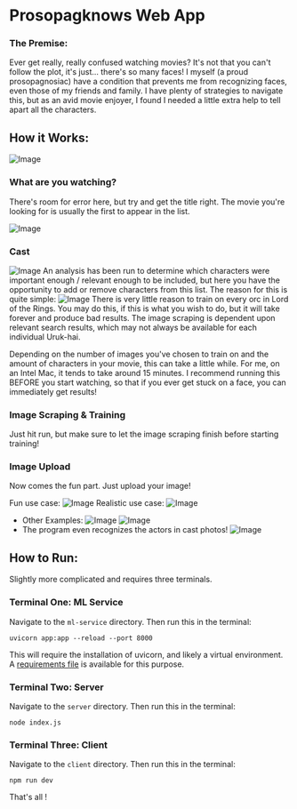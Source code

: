 # Prosopagknows Web App

### The Premise:
Ever get really, really confused watching movies? It's not that you can't follow the plot, it's just... there's so many faces! I myself (a proud prosopagnosiac) have a condition that prevents me from recognizing faces, even those of my friends and family. I have plenty of strategies to navigate this, but as an avid movie enjoyer, I found I needed a little extra help to tell apart all the characters. 

## How it Works:
![Image](./readme_images/search.png)

### What are you watching?
There's room for error here, but try and get the title right. The movie you're looking for is usually the first to appear in the list.

![Image](./readme_images/search_results.png)

### Cast
![Image](./readme_images/cast.png')
An analysis has been run to determine which characters were important enough / relevant enough to be included, but here you have the opportunity to add or remove characters from this list. The reason for this is quite simple:
![Image]('./readme_images/uruk-hai.png')
There is very little reason to train on every orc in Lord of the Rings. You may do this, if this is what you wish to do, but it will take forever and produce bad results. The image scraping is dependent upon relevant search results, which may not always be available for each individual Uruk-hai.


Depending on the number of images you've chosen to train on and the amount of characters in your movie, this can take a little while. For me, on an Intel Mac, it tends to take around 15 minutes. I recommend running this BEFORE you start watching, so that if you ever get stuck on a face, you can immediately get results!

### Image Scraping & Training
Just hit run, but make sure to let the image scraping finish before starting training!

### Image Upload
Now comes the fun part. Just upload your image!

Fun use case:
![Image](./readme_images/dune1.png)
Realistic use case:
![Image](./readme_images/dune2.png)

- Other Examples:
![Image](./readme_images/SinnersPoster.png)
![Image](./readme_images/council_of_elrond.png)
- The program even recognizes the actors in cast photos!
![Image](./readme_images/lotr_cast.png)

## How to Run:

Slightly more complicated and requires three terminals.

### Terminal One: ML Service
Navigate to the `ml-service` directory. Then run this in the terminal:
```shell
uvicorn app:app --reload --port 8000
```
This will require the installation of uvicorn, and likely a virtual environment. A [requirements file](./requirements.txt) is available for this purpose.

### Terminal Two: Server
Navigate to the `server` directory. Then run this in the terminal:
```shell
node index.js
```

### Terminal Three: Client
Navigate to the `client` directory. Then run this in the terminal:
```shell
npm run dev
```

That's all !